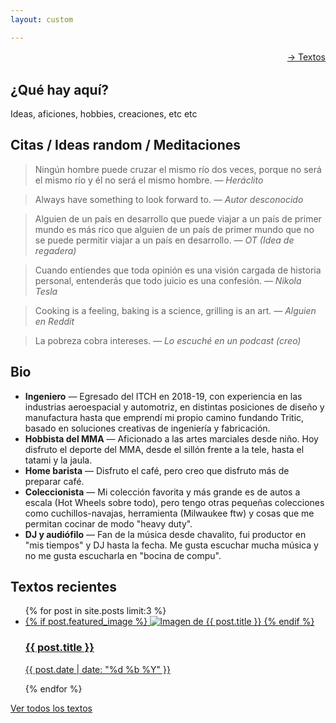 ```yaml
---
layout: custom

---
```


<p style="text-align: right; margin-bottom: 2rem;"><a href="/textos">→ Textos</a></p>

<section>
  <h2>¿Qué hay aquí?</h2>
  <p>Ideas, aficiones, hobbies, creaciones, etc etc</p>
</section>

<section>
  <h2>Citas / Ideas random / Meditaciones</h2>

  <blockquote>
    Ningún hombre puede cruzar el mismo río dos veces, porque no será el mismo río y él no será el mismo hombre.  
    <cite>— Heráclito</cite>
  </blockquote>
  <blockquote>
    Always have something to look forward to.  
    <cite>— Autor desconocido</cite>
  </blockquote>
  <blockquote>
    Alguien de un país en desarrollo que puede viajar a un país de primer mundo es más rico que alguien de un país de primer mundo que no se puede permitir viajar a un país en desarrollo.  
    <cite>— OT (Idea de regadera)</cite>
  </blockquote>
  <blockquote>
    Cuando entiendes que toda opinión es una visión cargada de historia personal, entenderás que todo juicio es una confesión.  
    <cite>— Nikola Tesla</cite>
  </blockquote>
  <blockquote>
    Cooking is a feeling, baking is a science, grilling is an art.  
    <cite>— Alguien en Reddit</cite>
  </blockquote>
  <blockquote>
    La pobreza cobra intereses.  
    <cite>— Lo escuché en un podcast (creo)</cite>
  </blockquote>
</section>

<section>
  <h2>Bio</h2>
  <ul>
    <li><strong>Ingeniero</strong> — Egresado del ITCH en 2018-19, con experiencia en las industrias aeroespacial y automotriz, en distintas posiciones de diseño y manufactura hasta que emprendí mi propio camino fundando Tritic, basado en soluciones creativas de ingeniería y fabricación.</li>
    <li><strong>Hobbista del MMA</strong> — Aficionado a las artes marciales desde niño. Hoy disfruto el deporte del MMA, desde el sillón frente a la tele, hasta el tatami y la jaula.</li>
    <li><strong>Home barista</strong> — Disfruto el café, pero creo que disfruto más de preparar café.</li>
    <li><strong>Coleccionista</strong> — Mi colección favorita y más grande es de autos a escala (Hot Wheels sobre todo), pero tengo otras pequeñas colecciones como cuchillos-navajas, herramienta (Milwaukee ftw) y cosas que me permitan cocinar de modo "heavy duty".</li>
    <li><strong>DJ y audiófilo</strong> — Fan de la música desde chavalito, fui productor en "mis tiempos" y DJ hasta la fecha. Me gusta escuchar mucha música y no me gusta escucharla en "bocina de compu".</li>
  </ul>
</section>


<h2>Textos recientes</h2>
<ul class="posts">
  {% for post in site.posts limit:3 %}
    <li class="post-preview">
      <a href="{{ post.url }}">
        {% if post.featured_image %}
          <img src="{{ post.featured_image }}" alt="Imagen de {{ post.title }}" class="post-image">
        {% endif %}
        <h3>{{ post.title }}</h3>
        <p>{{ post.date | date: "%d %b %Y" }}</p>
      </a>
    </li>
  {% endfor %}
</ul>
<a href="/textos/">Ver todos los textos</a>
